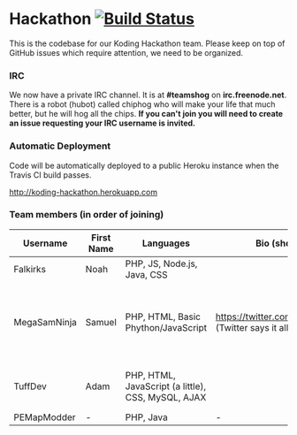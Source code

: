 Hackathon [![Build Status](https://magnum.travis-ci.com/Falkirks/Hackathon.svg?token=4QK2uxFbcdYPyhixDggt&branch=master)](https://magnum.travis-ci.com/Falkirks/Hackathon)
=========

This is the codebase for our Koding Hackathon team. Please keep on top of GitHub issues which require attention, we need to be organized.

### IRC
We now have a private IRC channel. It is at **#teamshog** on **irc.freenode.net**. There is a robot (hubot) called chiphog who will make your life that much better, but he will hog all the chips. **If you can't join you will need to create an issue requesting your IRC username is invited.**

### Automatic Deployment
Code will be automatically deployed to a public Heroku instance when the Travis CI build passes.

http://koding-hackathon.herokuapp.com

### Team members (in order of joining)

| Username | First Name |  Languages | Bio (short) | Role | Timezone | Email (or other contact) |
| -------- | ---------- | ---------- | ----------- | ---- | -------- | ------------------------ |
| Falkirks | Noah | PHP, JS, Node.js, Java, CSS | | | UTC-8 | falkirknh@gmail.com |
| MegaSamNinja | Samuel | PHP, HTML, Basic Phython/JavaScript | https://twitter.com/MegaSam_ (Twitter says it all) | The Perfectionist / (back/front-end) Image Scripting / Designs| GMT+11 | Samuel_ipad2@hotmail.com |
| TuffDev | Adam  | PHP, HTML, JavaScript (a little), CSS, MySQL, AJAX | | Make suggestions and observe proceedings.  | UTC-4 | cooladam98@gmail.com |
| PEMapModder | - | PHP, Java | - | - | GMT+8 | pemapmodder1970@gmail.com |
